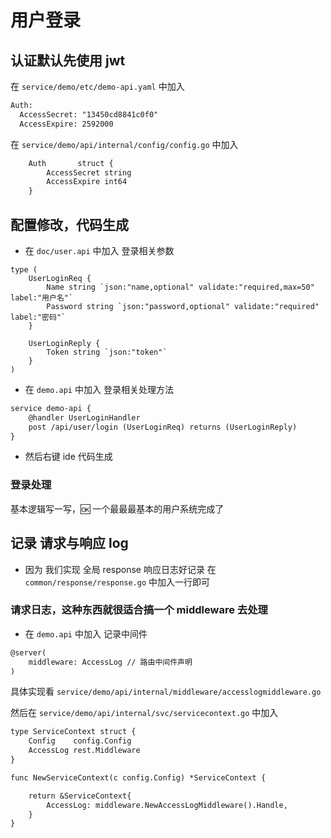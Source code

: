 # 用户登录

## 认证默认先使用 jwt
在 `service/demo/etc/demo-api.yaml` 中加入

```txt
Auth:
  AccessSecret: "13450cd8841c0f0"
  AccessExpire: 2592000
```
在 `service/demo/api/internal/config/config.go` 中加入

```txt
	Auth       struct {
		AccessSecret string
		AccessExpire int64
	}
```

## 配置修改，代码生成

- 在 `doc/user.api` 中加入 登录相关参数

```api
type (
    UserLoginReq {
        Name string `json:"name,optional" validate:"required,max=50" label:"用户名"`
        Password string `json:"password,optional" validate:"required" label:"密码"`
    }

    UserLoginReply {
        Token string `json:"token"`
    }
)
```

- 在 `demo.api`  中加入 登录相关处理方法

```txt
service demo-api {
    @handler UserLoginHandler
    post /api/user/login (UserLoginReq) returns (UserLoginReply)
} 
```

- 然后右键 ide 代码生成

### 登录处理

基本逻辑写一写，🆗 一个最最最基本的用户系统完成了

## 记录 请求与响应 log  

- 因为 我们实现 全局 response 响应日志好记录 在 `common/response/response.go` 中加入一行即可

### 请求日志，这种东西就很适合搞一个 middleware 去处理

- 在 `demo.api`  中加入 记录中间件

```txt
@server(
	middleware: AccessLog // 路由中间件声明
)
```

具体实现看 `service/demo/api/internal/middleware/accesslogmiddleware.go`

然后在 `service/demo/api/internal/svc/servicecontext.go` 中加入

```txt
type ServiceContext struct {
	Config    config.Config
	AccessLog rest.Middleware
}

func NewServiceContext(c config.Config) *ServiceContext {

	return &ServiceContext{
		AccessLog: middleware.NewAccessLogMiddleware().Handle,
	}
}
```
